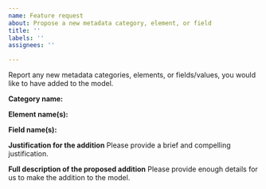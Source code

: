 ```yaml
---
name: Feature request
about: Propose a new metadata category, element, or field
title: ''
labels: ''
assignees: ''

---
```


Report any new metadata categories, elements, or fields/values, you would like to have added to the model.

**Category name:**

**Element name(s):**

**Field name(s):**

**Justification for the addition**
Please provide a brief and compelling justification.

**Full description of the proposed addition**
Please provide enough details for us to make the addition to the model.
